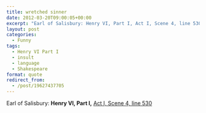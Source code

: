 ```yaml
---
title: wretched sinner
date: 2012-03-20T09:00:05+00:00
excerpt: "Earl of Salisbury: Henry VI, Part I, Act I, Scene 4, line 530"
layout: post
categories:
  - Funny
tags:
  - Henry VI Part I
  - insult
  - language
  - Shakespeare
format: quote
redirect_from:
  - /post/19627437705
---
```

Earl of Salisbury: **Henry VI, Part I,** [Act I, Scene 4, line 530](http://www.opensourceshakespeare.org/views/plays/play_view.php?WorkID=henry6p1&Act=1&Scene=4&Scope=scene&LineHighlight=530#530)